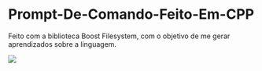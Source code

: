 # Prompt-De-Comando-Feito-Em-CPP
Feito com a biblioteca Boost Filesystem, com o objetivo de me gerar aprendizados sobre a linguagem.

![](Prompt.gif)
